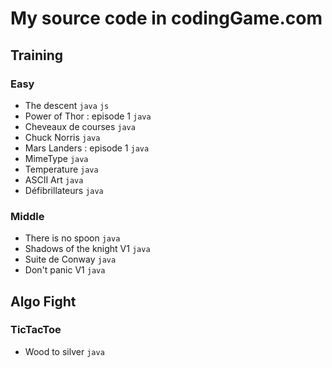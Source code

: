 # My source code in codingGame.com

## Training 
### Easy 
- The descent ```java``` ```js``` 
- Power of Thor  : episode 1 ```java```
- Cheveaux de courses ```java```
- Chuck Norris ```java```
- Mars Landers : episode 1 ```java```
- MimeType ```java```
- Temperature ```java```
- ASCII Art ```java```
- Défibrillateurs ```java```

### Middle
- There is no spoon ```java```
- Shadows of the knight V1 ```java```
- Suite de Conway ```java```
- Don't panic V1 ```java```

## Algo Fight
### TicTacToe
- Wood to silver ```java```
